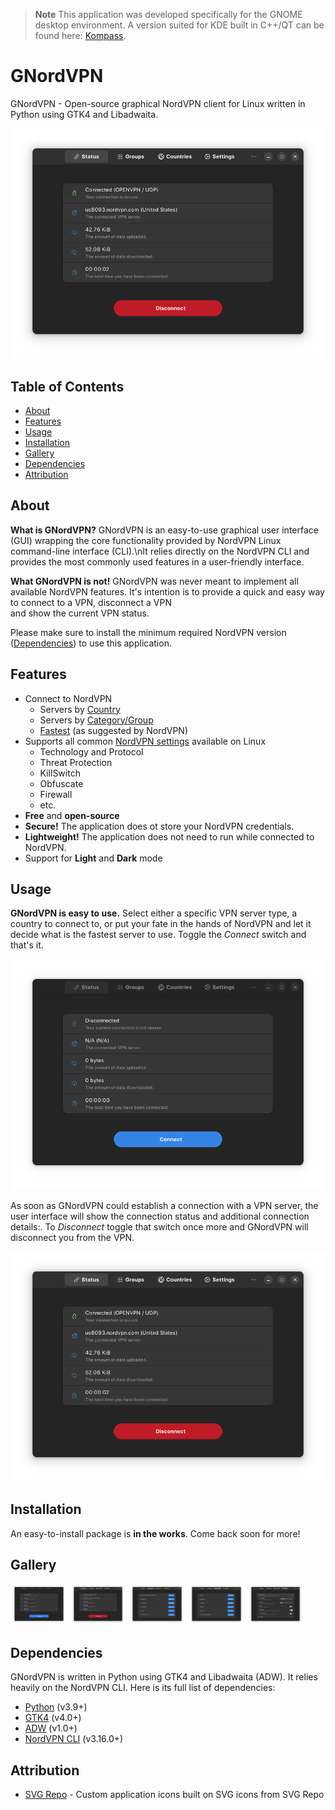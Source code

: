 > **Note**
> This application was developed specifically for the GNOME desktop environment. A version suited for KDE built in C++/QT can be found here: [Kompass](https://github.com/amoekesch/Kompass).

# GNordVPN

GNordVPN - Open-source graphical NordVPN client for Linux written in Python using GTK4 and Libadwaita.

![GNordVPN Connected](https://github.com/amoekesch/gnordvpn/raw/master/src/resources/doc/connected.png)

## Table of Contents

* [About](#About)
* [Features](#Features)
* [Usage](#Usage)
* [Installation](#Installation)
* [Gallery](#Gallery)
* [Dependencies](#Dependencies)
* [Attribution](#Attribution)

## About

**What is GNordVPN?** GNordVPN is an easy-to-use graphical user interface (GUI) wrapping 
the core functionality provided by NordVPN Linux command-line interface (CLI).\nIt relies 
directly on the NordVPN CLI and provides the most commonly used features in a user-friendly 
interface.

**What GNordVPN is not!** GNordVPN was never meant to implement all available NordVPN features. 
It's intention is to provide a quick and easy way to connect to a VPN, disconnect a VPN  
and show the current VPN status.

Please make sure to install the minimum required NordVPN version ([Dependencies](#Dependencies))
to use this application.

## Features

* Connect to NordVPN
  * Servers by <a target="_blank" href="https://github.com/amoekesch/gnordvpn/raw/master/src/resources/doc/countries.png">Country</a>
  * Servers by <a target="_blank" href="https://github.com/amoekesch/gnordvpn/raw/master/src/resources/doc/groups.png">Category/Group</a>
  * <a target="_blank" href="https://github.com/amoekesch/gnordvpn/raw/master/src/resources/doc/connected.png">Fastest</a> (as suggested by NordVPN)
* Supports all common <a target="_blank" href="https://github.com/amoekesch/gnordvpn/raw/master/src/resources/doc/settings.png">NordVPN settings</a> available on Linux
  * Technology and Protocol
  * Threat Protection
  * KillSwitch
  * Obfuscate
  * Firewall
  * etc.
* **Free** and **open-source**
* **Secure!** The application does ot store your NordVPN credentials.
* **Lightweight!** The application does not need to run while connected to NordVPN.
* Support for **Light** and **Dark** mode

## Usage

**GNordVPN is easy to use.** Select either a specific VPN server type, a country to connect to, or put your fate in the hands of NordVPN and let it decide what is the fastest server to use. Toggle the *Connect* switch and that's it.

![GNordVPN Disconnected](https://github.com/amoekesch/gnordvpn/raw/master/src/resources/doc/disconnected.png)

As soon as GNordVPN could establish a connection with a VPN server, the user interface will show the connection status and additional connection details:. To *Disconnect* toggle that switch once more and GNordVPN will disconnect you from the VPN.

![GNordVPN Connected](https://github.com/amoekesch/gnordvpn/raw/master/src/resources/doc/connected.png)

## Installation

An easy-to-install package is **in the works**. Come back soon for more!

## Gallery

<a target="_blank" href="https://github.com/amoekesch/gnordvpn/raw/master/src/resources/doc/disconnected.png"><img src="https://github.com/amoekesch/gnordvpn/raw/master/src/resources/doc/disconnected.png" width="18%"></img></a> <a target="_blank" href="https://github.com/amoekesch/gnordvpn/raw/master/src/resources/doc/connected.png"><img src="https://github.com/amoekesch/gnordvpn/raw/master/src/resources/doc/connected.png" width="18%"></img></a> <a target="_blank" href="https://github.com/amoekesch/gnordvpn/raw/master/src/resources/doc/groups.png"><img src="https://github.com/amoekesch/gnordvpn/raw/master/src/resources/doc/groups.png" width="18%"></img></a> <a target="_blank" href="https://github.com/amoekesch/gnordvpn/raw/master/src/resources/doc/countries.png"><img src="https://github.com/amoekesch/gnordvpn/raw/master/src/resources/doc/countries.png" width="18%"></img></a> <a target="_blank" href="https://github.com/amoekesch/gnordvpn/raw/master/src/resources/doc/settings.png"><img src="https://github.com/amoekesch/gnordvpn/raw/master/src/resources/doc/settings.png" width="18%"></img></a>

## Dependencies

GNordVPN is written in Python using GTK4 and Libadwaita (ADW). It relies heavily on the NordVPN CLI. Here is its full list of dependencies:

* [Python](https://www.python.org/) (v3.9+)
* [GTK4](https://docs.gtk.org/gtk4/) (v4.0+)
* [ADW](https://gnome.pages.gitlab.gnome.org/libadwaita/doc/1-latest/index.html) (v1.0+)
* [NordVPN CLI](https://nordvpn.com/download/linux/) (v3.16.0+)

## Attribution

* [SVG Repo](https://www.svgrepo.com/) - Custom application icons built on SVG icons from SVG Repo